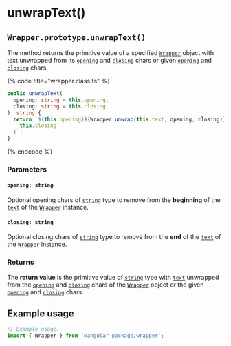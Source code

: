 # unwrapText()

## `Wrapper.prototype.unwrapText()`

The method returns the primitive value of a specified [`Wrapper`](broken-reference) object with text unwrapped from its [`opening`](../../../wrap/accessors/#wrap.prototype.opening) and [`closing`](../../../wrap/accessors/#wrap.prototype.closing) chars or given [`opening`](unwraptext.md#opening-string) and [`closing`](unwraptext.md#closing-string) chars.

{% code title="wrapper.class.ts" %}
```typescript
public unwrapText(
  opening: string = this.opening,
  closing: string = this.closing
): string {
  return `${this.opening}${Wrapper.unwrap(this.text, opening, closing)}${
    this.closing
  }`;
} 
```
{% endcode %}

### Parameters

#### `opening: string`

Optional opening chars of [`string`](https://www.typescriptlang.org/docs/handbook/basic-types.html#string) type to remove from the **beginning** of the [`text`](../../../wrap/accessors/#wrap.prototype.text) of the [`Wrapper`](../../wrapper.md) instance.

#### `closing: string`

Optional closing chars of [`string`](https://www.typescriptlang.org/docs/handbook/basic-types.html#string) type to remove from the **end** of the [`text`](../../../wrap/accessors/#wrap.prototype.text) of the [`Wrapper`](../../wrapper.md) instance.

### Returns

The **return value** is the primitive value of [`string`](https://www.typescriptlang.org/docs/handbook/basic-types.html#string) type with [`text`](../../../wrap/accessors/#wrap.prototype.text) unwrapped from the [`opening`](../../../wrap/accessors/#wrap.prototype.opening) and [`closing`](../../../wrap/accessors/#wrap.prototype.closing) chars of the [`Wrapper`](broken-reference) object or the given [`opening`](unwraptext.md#opening-string) and [`closing`](unwraptext.md#closing-string) chars.

## Example usage

```typescript
// Example usage.
import { Wrapper } from '@angular-package/wrapper';


```

